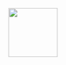 <div id="header" align="center">
  <img src="https://media0.giphy.com/media/v1.Y2lkPTc5MGI3NjExZmRqeDNpZTI1b2IyNmNjNXZ1OG02Z2R3ZDd2a2hrYjBtbXdqbDE5aCZlcD12MV9pbnRlcm5hbF9naWZfYnlfaWQmY3Q9Zw/dWesBcTLavkZuG35MI/giphy.gif"width="100"/>
</div>

<!--
**Normalno100/Normalno100** is a ✨ _special_ ✨ repository because its `README.md` (this file) appears on your GitHub profile.

Here are some ideas to get you started:

- 🔭 I’m currently working on ...
- 🌱 I’m currently learning ...
- 👯 I’m looking to collaborate on ...
- 🤔 I’m looking for help with ...
- 💬 Ask me about ...
- 📫 How to reach me: ...
- 😄 Pronouns: ...
- ⚡ Fun fact: ...
-->
